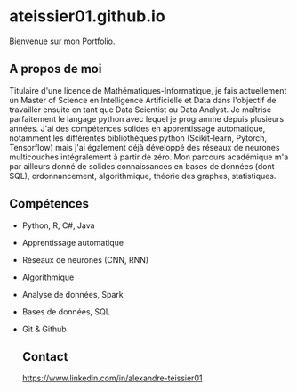 # ateissier01.github.io
Bienvenue sur mon Portfolio. 

## A propos de moi
Titulaire d'une licence de Mathématiques-Informatique, je fais actuellement un Master of Science en Intelligence Artificielle et Data dans l'objectif de travailler ensuite en tant que Data Scientist ou Data Analyst. Je maîtrise parfaitement le langage python avec lequel je programme depuis plusieurs années. J'ai des compétences solides en apprentissage automatique, notamment les différentes bibliothèques python (Scikit-learn, Pytorch, Tensorflow) mais j'ai également déjà développé des réseaux de neurones multicouches intégralement à partir de zéro. Mon parcours académique m'a par ailleurs donné de solides connaissances en bases de données (dont SQL), ordonnancement, algorithmique, théorie des graphes, statistiques. 

## Compétences
- Python, R, C#, Java
- Apprentissage automatique
- Réseaux de neurones (CNN, RNN)
- Algorithmique
- Analyse de données, Spark
- Bases de données, SQL
- Git & Github

  ## Contact
  https://www.linkedin.com/in/alexandre-teissier01
  

